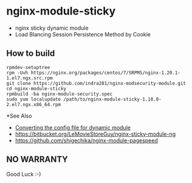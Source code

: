 # nginx-module-sticky

- nginx sticky dynamic module
- Load Blancing Session Persistence Method by Cookie

## How to build

```
rpmdev-setuptree
rpm -Uvh https://nginx.org/packages/centos/7/SRPMS/nginx-1.20.1-1.el7.ngx.src.rpm
git clone https://github.com/indra281/nginx-modsecurity-module.git
cd nginx-module-sticky
rpmbuild -ba nginx-module-security.spec
sudo yum localupdate /path/to/nginx-module-sticky-1.18.0-2.el7.ngx.x86_64.rpm
```

*See Also

- [Converting the config file for dynamic module](https://bitbucket.org/nginx-goodies/nginx-sticky-module-ng/issues/25/converting-the-config-file-for-dynamic)
- https://bitbucket.org/LeMovieStoreGuy/nginx-sticky-module-ng
- https://github.com/shigechika/nginx-module-pagespeed

## NO WARRANTY

Good Luck :-)
